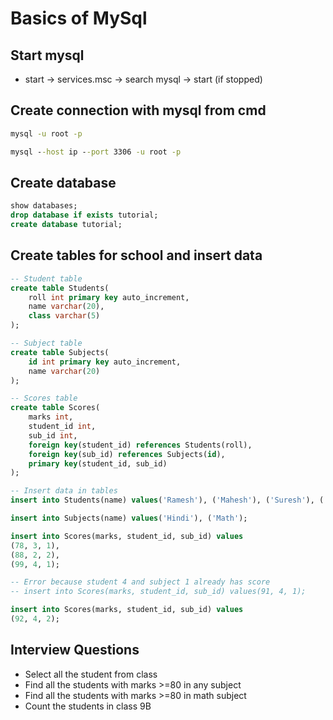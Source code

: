 # Basics of MySql

## Start mysql
- start -> services.msc -> search mysql -> start (if stopped)

## Create connection with mysql from cmd
```cmd
mysql -u root -p

mysql --host ip --port 3306 -u root -p
```

## Create database
```sql
show databases;
drop database if exists tutorial;
create database tutorial;
```

## Create tables for school and insert data
```sql
-- Student table
create table Students(
	roll int primary key auto_increment,
	name varchar(20),
    class varchar(5)
);

-- Subject table
create table Subjects(
	id int primary key auto_increment,
	name varchar(20)
);

-- Scores table
create table Scores(
	marks int,
	student_id int,
	sub_id int,
	foreign key(student_id) references Students(roll),
	foreign key(sub_id) references Subjects(id),
	primary key(student_id, sub_id)
);

-- Insert data in tables
insert into Students(name) values('Ramesh'), ('Mahesh'), ('Suresh'), ('Mukesh');

insert into Subjects(name) values('Hindi'), ('Math');

insert into Scores(marks, student_id, sub_id) values
(78, 3, 1),
(88, 2, 2),
(99, 4, 1);

-- Error because student 4 and subject 1 already has score
-- insert into Scores(marks, student_id, sub_id) values(91, 4, 1);

insert into Scores(marks, student_id, sub_id) values
(92, 4, 2);
```

## Interview Questions
- Select all the student from class
- Find all the students with marks >=80 in any subject
- Find all the students with marks >=80 in math subject
- Count the students in class 9B









